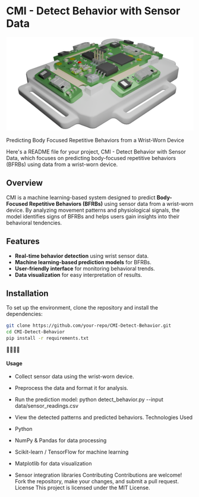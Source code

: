 # CMI - Detect Behavior with Sensor Data 

![Image](https://github.com/Ishita95-harvad/CMI---Detect-Behavior-with-Sensor-Data/blob/main/header%20(16).png)

Predicting Body Focused Repetitive Behaviors from a Wrist-Worn Device

Here's a README file for your project, CMI - Detect Behavior with Sensor Data, which focuses on predicting body-focused repetitive behaviors (BFRBs) using data from a wrist-worn device.


## Overview
CMI is a machine learning-based system designed to predict **Body-Focused Repetitive Behaviors (BFRBs)** using sensor data from a wrist-worn device. By analyzing movement patterns and physiological signals, the model identifies signs of BFRBs and helps users gain insights into their behavioral tendencies.

## Features
- **Real-time behavior detection** using wrist sensor data.
- **Machine learning-based prediction models** for BFRBs.
- **User-friendly interface** for monitoring behavioral trends.
- **Data visualization** for easy interpretation of results.

## Installation
To set up the environment, clone the repository and install the dependencies:

```sh
git clone https://github.com/your-repo/CMI-Detect-Behavior.git
cd CMI-Detect-Behavior
pip install -r requirements.txt
````

#### Usage
- Collect sensor data using the wrist-worn device.
- Preprocess the data and format it for analysis.
- Run the prediction model:
python detect_behavior.py --input data/sensor_readings.csv


- View the detected patterns and predicted behaviors.
Technologies Used
- Python
- NumPy & Pandas for data processing
- Scikit-learn / TensorFlow for machine learning
- Matplotlib for data visualization
- Sensor integration libraries
Contributing
Contributions are welcome! Fork the repository, make your changes, and submit a pull request.
License
This project is licensed under the MIT License.
